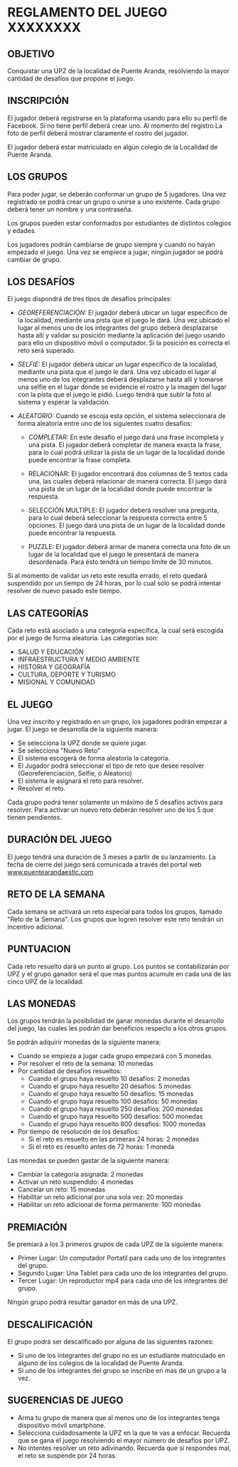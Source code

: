 REGLAMENTO DEL JUEGO XXXXXXXX
=============================

OBJETIVO
--------

Conquistar una UPZ de la localidad de Puente Aranda, resolviendo la mayor cantidad de desafíos que propone el juego.

INSCRIPCIÓN
-----------

El jugador deberá registrarse en la plataforma usando para ello su perfil de Facebook. Si no tiene perfil deberá crear uno. Al momento del registro La foto de perfil deberá mostrar claramente el rostro del jugador. 

El jugador deberá estar matriculado en algún colegio de la Localidad de Puente Aranda.


LOS GRUPOS
----------

Para poder jugar, se deberán conformar un grupo de 5 jugadores. Una vez registrado se podrá crear un grupo o unirse a uno existente. Cada grupo deberá tener un nombre y una contraseña.

Los grupos pueden estar conformados por estudiantes de distintos colegios y edades.

Los jugadores podrán cambiarse de grupo siempre y cuando no hayan empezado el juego. Una vez se empiece a jugar, ningún jugador se podrá cambiar de grupo.


LOS DESAFÍOS
------------

El juego dispondrá de tres tipos de desafíos principales:

* *GEOREFERENCIACIÓN:* El jugador deberá ubicar un lugar específico de la localidad, mediante una pista que el juego le dará. Una vez ubicado el lugar al menos uno de los integrantes del grupo deberá desplazarse hasta allí y validar su posición mediante la aplicación del juego usando para ello un dispositivo móvil o computador. Si la posición es correcta el reto será superado.

* *SELFIE:* El jugador deberá ubicar un lugar específico de la localidad, mediante una pista que el juego le dará. Una vez ubicado el lugar al menos uno de los integrantes deberá desplazarse hasta allí y tomarse una selfie en el lugar donde se evidencie el rostro y la imagen del lugar con la pista que el juego le pidió. Luego tendrá que subir la foto al sistema y esperar la validación.

* *ALEATORIO:* Cuando se escoja esta opción, el sistema seleccionara de forma aleatoria entre uno de los siguientes cuatro desafíos:

  * *COMPLETAR:* En este desafío el juego dará una frase incompleta y una pista. El jugador deberá completar de manera exacta la frase, para lo cual podrá utilizar la  pista de un lugar de la localidad donde puede encontrar la frase completa.

  * RELACIONAR: El jugador encontrará dos columnas de 5 textos cada una, las cuales deberá relacionar de manera correcta. El juego dará una pista de un lugar de la localidad donde puede encontrar la respuesta.

  * SELECCIÓN MULTIPLE: El jugador deberá resolver una pregunta, para lo cual deberá seleccionar la respuesta correcta entre 5 opciones. El juego dará una pista de un lugar de la localidad donde puede encontrar la respuesta. 

  * PUZZLE: El jugador deberá armar de manera correcta una foto de un lugar de la localidad que el juego le presentará de manera desordenada. Para ésto tendrá un tiempo límite de 30 minutos.

Si al momento de validar un reto este resulta errado, el reto quedará suspendido por un tiempo de 24 horas, por lo cual solo se podrá intentar resolver de nuevo pasado este tiempo.


LAS CATEGORÍAS
--------------

Cada reto está asociado a una categoría específica, la cual será escogida por el juego de forma aleatoria. Las categorías son:

- SALUD Y EDUCACIÓN
- INFRAESTRUCTURA Y MEDIO AMBIENTE
- HISTORIA Y GEOGRAFÍA
- CULTURA, DEPORTE Y TURISMO
- MISIONAL Y COMUNIDAD

EL JUEGO
--------

Una vez inscrito y registrado en un grupo, los jugadores podrán empezar a jugar. El juego se desarrolla de la siguiente manera:

- Se selecciona la UPZ donde se quiere jugar.
- Se selecciona "Nuevo Reto"
- El sistema escogerá de forma aleatoria la categoría.
- El Jugador podrá seleccionar el tipo de reto que desee resolver (Georeferenciación, Selfie, o Aleatorio)
- El sistema le asignará el reto para resolver.
- Resolver el reto.

Cada grupo podrá tener solamente un máximo de 5 desafíos activos para resolver. Para activar un nuevo reto deberán resolver uno de los 5 que tienen pendientes.


DURACIÓN DEL JUEGO
------------------

El juego tendrá una duración de 3 meses a partir de su lanzamiento. La fecha de cierre del juego será comunicada a través del portal web www.puentearandaestic.com

RETO DE LA SEMANA
-----------------

Cada semana se activará un reto especial para todos los grupos, llamado "Reto de la Semana". Los grupos que logren resolver este reto tendrán un incentivo adicional.



PUNTUACION
---------- 

Cada reto resuelto dará un punto al grupo. Los puntos se contabilizarán por UPZ y el grupo ganador será el que mas puntos acumule en cada una de las cinco UPZ de la localidad.


LAS MONEDAS
-----------

Los grupos tendrán la posibilidad de ganar monedas durante el desarrollo del juego, las cuales les podrán dar beneficios respecto a los otros grupos. 

Se podrán adquirir monedas de la siguiente manera:

- Cuando se empieza a jugar cada grupo empezará con 5 monedas.
- Por resolver el reto de la semana: 10 monedas
- Por cantidad de desafíos resueltos:
	- Cuando el grupo haya resuelto 10 desafíos: 2 monedas
	- Cuando el grupo haya resuelto 20 desafíos: 5 monedas
	- Cuando el grupo haya resuelto 50 desafíos: 15 monedas
	- Cuando el grupo haya resuelto 100 desafíos: 50 monedas
	- Cuando el grupo haya resuelto 250 desafíos: 200 monedas
	- Cuando el grupo haya resuelto 500 desafíos: 500 monedas
	- Cuando el grupo haya resuelto 800 desafíos: 1000 monedas
- Por tiempo de resolución de los desafíos:
	- Si el reto es resuelto en las primeras 24 horas: 2 monedas
	- Si el reto es resuelto antes de 72 horas: 1 moneda

Las monedas se pueden gastar de la siguiente manera:

- Cambiar la categoría asignada: 2 monedas
- Activar un reto suspendido: 4 monedas
- Cancelar un reto: 15 monedas
- Habilitar un reto adicional por una sola vez: 20 monedas
- Habilitar un reto adicional de forma permanente: 100 monedas

PREMIACIÓN
----------

Se premiará a los 3 primeros grupos de cada UPZ de la siguiente manera:

- Primer Lugar: Un computador Portatil para cada uno de los integrantes del grupo.
- Segundo Lugar: Una Tablet para cada uno de los integrantes del grupo.
- Tercer Lugar: Un reproductor mp4 para cada uno de los integrantes del grupo.

Ningún grupo podrá resultar ganador en más de una UPZ. 


DESCALIFICACIÓN
---------------

El grupo podrá ser descalificado por alguna de las siguientes razones:

- Si uno de los integrantes del grupo no es un estudiante matriculado en alguno de los colegios de la localidad de Puente Aranda.
- Si uno de los integrantes del grupo se inscribe en mas de un grupo a la vez.

SUGERENCIAS DE JUEGO
--------------------

- Arma tu grupo de manera que al menos uno de los integrantes tenga dispositivo móvil smartphone.
- Selecciona cuidadosamente la UPZ en la que te vas a enfocar. Recuerda que se gana el juego resolviendo el mayor número de desafíos por UPZ.
- No intentes resolver un reto adivinando. Recuerda que si respondes mal, el reto se suspende por 24 horas.
